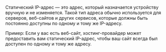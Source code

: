 Статический IP-адрес — это адрес, который назначается устройству вручную и не изменяется. Такой тип адреса обычно используется для серверов, веб-сайтов и других сервисов, которые должны быть постоянно доступны по одному и тому же IP-адресу.

Пример: Если у вас есть веб-сайт, хостинг-провайдер может предоставить вам статический IP-адрес, чтобы ваш сайт всегда был доступен по одному и тому же адресу.
